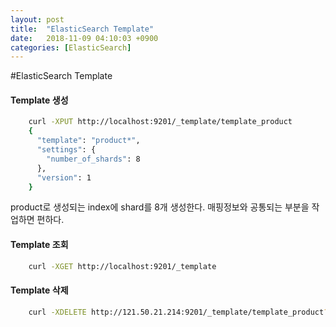 ```yaml
---
layout: post
title:  "ElasticSearch Template"
date:   2018-11-09 04:10:03 +0900
categories: [ElasticSearch]
---
```


#ElasticSearch Template

#### Template 생성
```bash
	curl -XPUT http://localhost:9201/_template/template_product
	{
	  "template": "product*",
	  "settings": {
	    "number_of_shards": 8
	  },
	  "version": 1
	}
```
product로 생성되는 index에 shard를 8개 생성한다. 
매핑정보와 공통되는 부분을 작업하면 편하다. 

#### Template 조회
```bash
	curl -XGET http://localhost:9201/_template
```

#### Template 삭제
```bash
	curl -XDELETE http://121.50.21.214:9201/_template/template_product?pretty
```